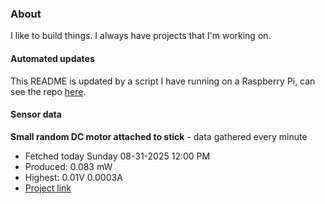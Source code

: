 ### About
I like to build things. I always have projects that I'm working on.

#### Automated updates
This README is updated by a script I have running on a Raspberry Pi, can see the repo [here](https://github.com/jdc-cunningham/raspi-git-repo-updater).

#### Sensor data


**Small random DC motor attached to stick** - data gathered every minute
- Fetched today Sunday 08-31-2025 12:00 PM
- Produced: 0.083 mW
- Highest: 0.01V 0.0003A
- [Project link](https://github.com/jdc-cunningham/turbine-raspi)